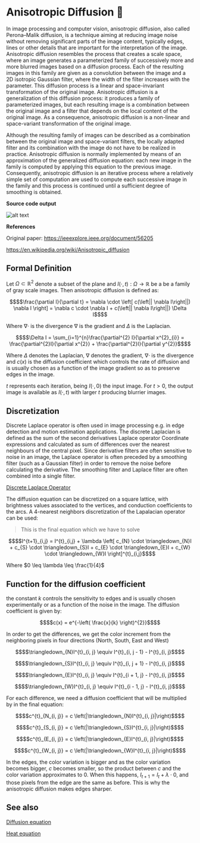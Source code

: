 # Anisotropic Diffusion :rocket:
In image processing and computer vision, anisotropic diffusion, also called Perona–Malik diffusion, is a technique aiming at reducing image noise without removing significant parts of the image content, typically edges, lines or other details that are important for the interpretation of the image. Anisotropic diffusion resembles the process that creates a scale space, where an image generates a parameterized family of successively more and more blurred images based on a diffusion process. Each of the resulting images in this family are given as a convolution between the image and a 2D isotropic Gaussian filter, where the width of the filter increases with the parameter. This diffusion process is a linear and space-invariant transformation of the original image. Anisotropic diffusion is a generalization of this diffusion process: it produces a family of parameterized images, but each resulting image is a combination between the original image and a filter that depends on the local content of the original image. As a consequence, anisotropic diffusion is a non-linear and space-variant transformation of the original image.

Although the resulting family of images can be described as a combination between the original image and space-variant filters, the locally adapted filter and its combination with the image do not have to be realized in practice. Anisotropic diffusion is normally implemented by means of an approximation of the generalized diffusion equation: each new image in the family is computed by applying this equation to the previous image. Consequently, anisotropic diffusion is an iterative process where a relatively simple set of computation are used to compute each successive image in the family and this process is continued until a sufficient degree of smoothing is obtained.

**Source code output**

![alt text](https://github.com/MorcilloSanz/AnisotropicDiffusion-Image/blob/main/img/img.png)  

**References**

Original paper: https://ieeexplore.ieee.org/document/56205

https://en.wikipedia.org/wiki/Anisotropic_diffusion

## Formal Definition

Let $\Omega \subset \mathbb{R}^{2}$ denote a subset of the plane and $I(\cdot, t) : \Omega \rightarrow \mathbb{R}$ be a be a family of gray scale images. Then anisotropic diffusion is defined as:

```math
$$\frac{\partial I}{\partial t} = \nabla \cdot \left[ c(\left|| \nabla I\right||) \nabla I \right] = \nabla c \cdot \nabla I + c(\left|| \nabla I\right||) \Delta I$$
```

Where $\nabla \cdot$ is the divergence $\nabla$ is the gradient and $\Delta$ is the Laplacian.

```math
$$\Delta I = \sum_{i=1}^{n}\frac{\partial^{2} I}{\partial x^{2}_{i}} = \frac{\partial^{2}I}{\partial x^{2}} + \frac{\partial^{2}I}{\partial y^{2}}$$
```

Where $\Delta$ denotes the Laplacian, $\nabla$ denotes the gradient, $\nabla \cdot$ is the divergence and $c(x)$ is the diffusion coefficient which controls the rate of diffusion and is usually chosen as a function of the image gradient so as to preserve edges in the image.

$t$ represents each iteration, being $I(\cdot,0)$ the input image. For $t>0$, the output image is available as $I(\cdot,t)$ with larger $t$ producing blurrier images.

## Discretization

Discrete Laplace operator is often used in image processing e.g. in edge detection and motion estimation applications. The discrete Laplacian is defined as the sum of the second derivatives Laplace operator Coordinate expressions and calculated as sum of differences over the nearest neighbours of the central pixel. Since derivative filters are often sensitive to noise in an image, the Laplace operator is often preceded by a smoothing filter (such as a Gaussian filter) in order to remove the noise before calculating the derivative. The smoothing filter and Laplace filter are often combined into a single filter.

[Discrete Laplace Operator](https://en.wikipedia.org/wiki/Discrete_Laplace_operator)

The diffusion equation can be discretized on a square lattice, with brightness values associated to the vertices, and conduction coefficients to the arcs. A 4-nearest neighbors discretization of the Lapalacian operator can be used:

>This is the final equation which we have to solve

```math
$$I^{t+1}_{i,j} = I^{t}_{i,j} + \lambda \left[ c_{N} \cdot \triangledown_{N}I + c_{S} \cdot \triangledown_{S}I + c_{E} \cdot \triangledown_{E}I + c_{W} \cdot \triangledown_{W}I \right]^{t}_{i,j}$$
```

Where $0 \leq \lambda \leq \frac{1}{4}$

## Function for the diffusion coefficient

the constant $k$ controls the sensitivity to edges and is usually chosen experimentally or as a function of the noise in the image. The diffusion coefficient is given by:

```math
$$c(x) = e^{-\left( \frac{x}{k} \right)^{2}}$$
```

In order to get the differences, we get the color increment from the neighboring pixels in four directions (North, South, East and West)

```math
$$\triangledown_{N}I^{t}_{i, j} \equiv  I^{t}_{i, j - 1} - I^{t}_{i, j}$$
```
```math
$$\triangledown_{S}I^{t}_{i, j} \equiv  I^{t}_{i, j + 1} - I^{t}_{i, j}$$
```
```math
$$\triangledown_{E}I^{t}_{i, j} \equiv  I^{t}_{i + 1, j} - I^{t}_{i, j}$$
```
```math
$$\triangledown_{W}I^{t}_{i, j} \equiv  I^{t}_{i - 1, j} - I^{t}_{i, j}$$
```

For each difference, we need a diffusion coefficient that will be multiplied by in the final equation:

```math
$$c^{t}_{N_{i, j}} = c \left(|\triangledown_{N}I^{t}_{i, j}|\right)$$
```
```math
$$c^{t}_{S_{i, j}} = c \left(|\triangledown_{S}I^{t}_{i, j}|\right)$$
```
```math
$$c^{t}_{E_{i, j}} = c \left(|\triangledown_{E}I^{t}_{i, j}|\right)$$
```
```math
$$c^{t}_{W_{i, j}} = c \left(|\triangledown_{W}I^{t}_{i, j}|\right)$$
```

In the edges, the color variation is bigger and as the color variation becomes bigger, $c$ becomes smaller, so the product between $c$ and the color variation approximates to $0$. When this happens, $I_{t+1} = I_{t} + \lambda \cdot 0$, and those pixels from the edge are the same as before. This is why the anisotropic diffusion makes edges sharper.

## See also
[Diffusion equation](https://en.wikipedia.org/wiki/Diffusion_equation)

[Heat equation](https://en.wikipedia.org/wiki/Heat_equation)
